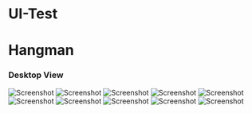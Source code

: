 # UI-Test
# Hangman
### Desktop View
![Screenshot](./readme_images/Screenshot(4).png)
![Screenshot](./readme_images/Screenshot(5).png)
![Screenshot](./readme_images/Screenshot(6).png)
![Screenshot](./readme_images/Screenshot(7).png)
![Screenshot](./readme_images/Screenshot(8).png)
![Screenshot](./readme_images/Screenshot(9).png)
![Screenshot](./readme_images/Screenshot(10).png)
![Screenshot](./readme_images/Screenshot(11).png)
![Screenshot](./readme_images/Screenshot(12).png)
![Screenshot](./readme_images/Screenshot(13).png)
